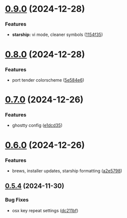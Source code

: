 # [0.9.0](https://github.com/jmreicha/configs/compare/v0.8.0...v0.9.0) (2024-12-28)


### Features

* **starship:** vi mode, cleaner symbols ([1154f35](https://github.com/jmreicha/configs/commit/1154f35b397f34b0702d8f1096b2466871c7626f))



# [0.8.0](https://github.com/jmreicha/configs/compare/v0.7.0...v0.8.0) (2024-12-28)


### Features

* port tender colorscheme ([5e584e6](https://github.com/jmreicha/configs/commit/5e584e615a8349d48fb1b16fc9b2cf0ecf3b3e50))



# [0.7.0](https://github.com/jmreicha/configs/compare/v0.6.0...v0.7.0) (2024-12-26)


### Features

* ghostty config ([e1dcd35](https://github.com/jmreicha/configs/commit/e1dcd3566973ab80f8d2648d6f96d0e3865ce43c))



# [0.6.0](https://github.com/jmreicha/configs/compare/v0.5.4...v0.6.0) (2024-12-26)


### Features

* brews, installer updates, starship formatting ([a2e5798](https://github.com/jmreicha/configs/commit/a2e5798f27a846615bf5a9123f026f16b2744d51))



## [0.5.4](https://github.com/jmreicha/configs/compare/v0.5.3...v0.5.4) (2024-11-30)


### Bug Fixes

* osx key repeat settings ([dc211bf](https://github.com/jmreicha/configs/commit/dc211bfc0cbf659c767615f1801207752e638874))



